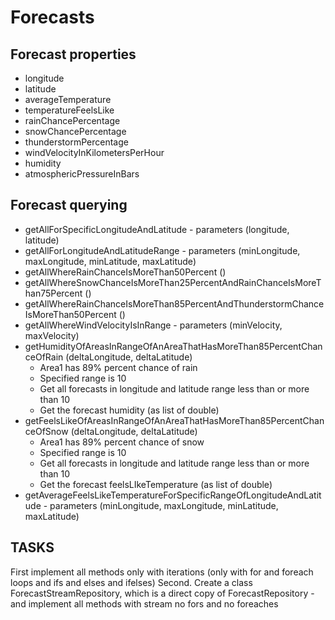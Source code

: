 # Forecasts

## Forecast properties
* longitude
* latitude
* averageTemperature
* temperatureFeelsLike
* rainChancePercentage
* snowChancePercentage
* thunderstormPercentage
* windVelocityInKilometersPerHour
* humidity
* atmosphericPressureInBars
## Forecast querying
* getAllForSpecificLongitudeAndLatitude - parameters (longitude, latitude)
* getAllForLongitudeAndLatitudeRange - parameters (minLongitude, maxLongitude, minLatitude, maxLatitude)
* getAllWhereRainChanceIsMoreThan50Percent ()
* getAllWhereSnowChanceIsMoreThan25PercentAndRainChanceIsMoreThan75Percent ()
* getAllWhereRainChanceIsMoreThan85PercentAndThunderstormChanceIsMoreThan50Percent ()
* getAllWhereWindVelocityIsInRange - parameters (minVelocity, maxVelocity)
* getHumidityOfAreasInRangeOfAnAreaThatHasMoreThan85PercentChanceOfRain (deltaLongitude, deltaLatitude)
  - Area1 has 89% percent chance of rain
  - Specified range is 10
  - Get all forecasts in longitude and latitude range less than or more than 10
  - Get the forecast humidity (as list of double)
* getFeelsLikeOfAreasInRangeOfAnAreaThatHasMoreThan85PercentChanceOfSnow (deltaLongitude, deltaLatitude)
  - Area1 has 89% percent chance of snow
  - Specified range is 10
  - Get all forecasts in longitude and latitude range less than or more than 10
  - Get the forecast feelsLIkeTemperature (as list of double)
* getAverageFeelsLikeTemperatureForSpecificRangeOfLongitudeAndLatitude - parameters (minLongitude, maxLongitude, minLatitude, maxLatitude)



## TASKS
First implement all methods only with iterations (only with for and foreach loops and ifs and elses and ifelses)
Second. Create a class ForecastStreamRepository, which is a direct copy of ForecastRepository - and implement all methods with stream
no fors and no foreaches
